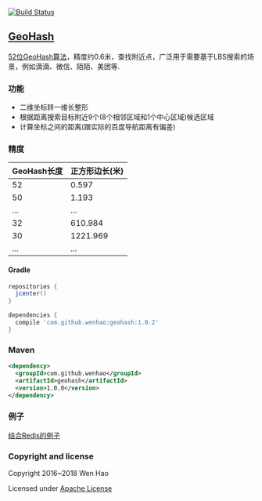 [![Build Status](https://travis-ci.org/wenhao/geohash.svg?branch=master)](https://travis-ci.org/wenhao/geohash)

## [GeoHash](https://github.com/wenhao/geohash)

[52位GeoHash算法]，精度约0.6米，查找附近点，广泛用于需要基于LBS搜索的场景，例如滴滴、微信、陌陌、美团等.

### 功能

* 二维坐标转一维长整形
* 根据距离搜索目标附近9个(8个相邻区域和1个中心区域)候选区域
* 计算坐标之间的距离(跟实际的百度导航距离有偏差)

### 精度

| GeoHash长度     | 正方形边长(米)     |
| :------------- | :------------- |
| 52       | 0.597       |
| 50       | 1.193       |
| ...      | ...         |
| 32       | 610.984     |
| 30       | 1221.969    |
| ...      | ...         |

#### Gradle

```groovy
repositories {
  jcenter()
}

dependencies {
  compile 'com.github.wenhao:geohash:1.0.2'
}
```

### Maven

```xml
<dependency>
  <groupId>com.github.wenhao</groupId>
  <artifactId>geohash</artifactId>
  <version>1.0.0</version>
</dependency>
```


### 例子

[结合Redis的例子]

### Copyright and license

Copyright 2016~2018 Wen Hao

Licensed under [Apache License]

[52位GeoHash算法]: ./docs/algorithm.md
[32位GeoHash算法]: https://en.wikipedia.org/wiki/Geohash
[结合Redis的例子]: ./docs/example.md
[Apache License]: ./LICENSE
